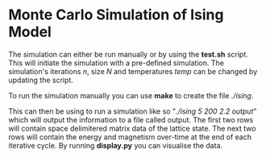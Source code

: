 # Monte Carlo Simulation of Ising Model
The simulation can either be run manually or by using the **test.sh** script.
This will initiate the simulation with a pre-defined simulation. The simulation's iterations *n*, size *N* and temperatures *temp* can be
changed by updating the script.

To run the simulation manually you can use **make** to create the file *./ising*.

This can then be using to run a simulation like so "*./ising 5 200 2.2 output*" which will output the information to a 
file called output. The first two rows will contain space delimitered matrix data of the lattice state. The next two rows
will contain the energy and magnetism over-time at the end of each iterative cycle. By running **display.py** you can visualise the data.